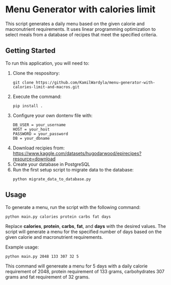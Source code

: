 # Menu Generator with calories limit

This script generates a daily menu based on the given calorie and macronutrient requirements. It uses linear programming optimization to select meals from a database of recipes that meet the specified criteria.

## Getting Started
To run this application, you will need to:
1. Clone the respository:
    ```
    git clone https://github.com/KamilWardyla/menu-generator-with-calories-limit-and-macros.git
    ```
2. Execute the command:
    ```
    pip install .
    ```
3. Configure your own dontenv file with:
    ```
    DB_USER = your_username
    HOST = your_host
    PASSWORD = your_password
    DB = your_dbname
    ```
4. Download recipies from:
https://www.kaggle.com/datasets/hugodarwood/epirecipes?resource=download
5. Create your database in PostgreSQL
6. Run the first setup script to migrate data to the database:
    ```
    python migrate_data_to_database.py
    ```
## Usage
To generate a menu, run the script with the following command:
```
python main.py calories protein carbs fat days
```
Replace **calories**, **protein**, **carbs**, **fat**, and **days** with the desired values. The script will generate a menu for the specified number of days based on the given calorie and macronutrient requirements.

Example usage:
```
python main.py 2048 133 307 32 5
```
This command will genereate a menu for 5 days with a daily calorie requirement of 2048, protein requirement of 133 grams, carbohydrates 307 grams and fat requirement of 32 grams.
